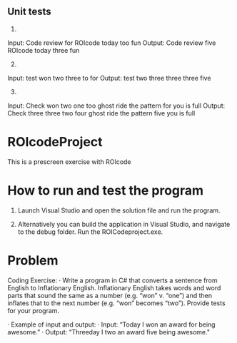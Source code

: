 ## Unit tests
1.
Input: Code review for ROIcode today too fun
Output: Code review five ROIcode today three fun

2.
Input: test won two three to for
Output: test two three three three five

3.
Input:  Check won two one too ghost ride the pattern for you is full
Output:  Check three three two four ghost ride the pattern five you is full


# ROIcodeProject
This is a prescreen exercise with ROIcode

# How to run and test the program

1. Launch Visual Studio and open the solution file and run the program. 

2. Alternatively you can build the application in Visual Studio, and navigate to the debug folder. Run the ROICodeproject.exe.

# Problem

Coding Exercise:
· Write a program in C# that converts a sentence from English to Inflationary English. Inflationary English takes words and word parts that sound the same as a number (e.g. “won” v. “one”) and then inflates that to the next number (e.g. “won” becomes “two”). Provide tests for your program.
          
·         Example of input and output:
·         Input: “Today I won an award for being awesome.”
·         Output: “Threeday I two an award five being awesome."
 
